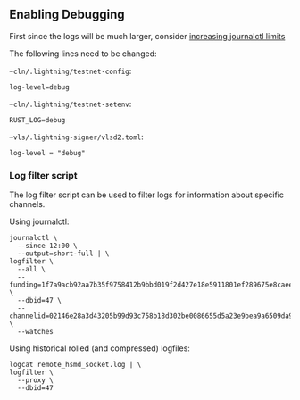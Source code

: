 
## Enabling Debugging

First since the logs will be much larger, consider [increasing journalctl
limits](./journalctl.md)

The following lines need to be changed:

`~cln/.lightning/testnet-config`:
```
log-level=debug
```

`~cln/.lightning/testnet-setenv`:
```
RUST_LOG=debug
```

`~vls/.lightning-signer/vlsd2.toml`:
```
log-level = "debug"
```

### Log filter script

The log filter script can be used to filter logs for information about specific
channels.

Using journalctl:
```
journalctl \
  --since 12:00 \
  --output=short-full | \
logfilter \
  --all \
  --funding=1f7a9acb92aa7b35f9758412b9bbd019f2d427e18e5911801ef289675e8caee1:0 \
  --dbid=47 \
  --channelid=02146e28a3d43205b99d93c758b18d302be0086655d5a23e9bea9a6509da907dbd2a00000000000000 \
  --watches
```

Using historical rolled (and compressed) logfiles:
```
logcat remote_hsmd_socket.log | \
logfilter \
  --proxy \
  --dbid=47
```
